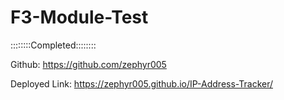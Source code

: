 # F3-Module-Test

::::::::Completed::::::::

Github: https://github.com/zephyr005

Deployed Link: https://zephyr005.github.io/IP-Address-Tracker/
